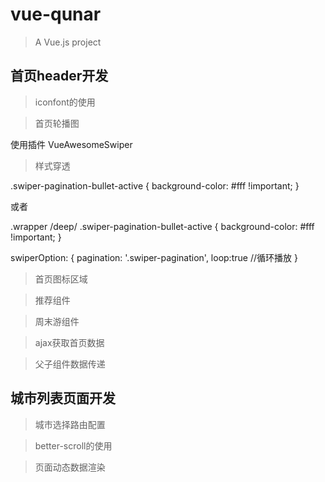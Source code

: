 # vue-qunar

> A Vue.js project

## 首页header开发
>iconfont的使用

>首页轮播图

使用插件 VueAwesomeSwiper

>样式穿透

.swiper-pagination-bullet-active {
    background-color: #fff !important;
  }


或者

.wrapper /deep/ .swiper-pagination-bullet-active {
    background-color: #fff !important;
  }
  
swiperOption: {
                pagination: '.swiper-pagination',
                loop:true //循环播放
               }

>首页图标区域

>推荐组件

>周末游组件

>ajax获取首页数据

>父子组件数据传递


## 城市列表页面开发

>城市选择路由配置

<router-link to="/city"></router-link>

>better-scroll的使用

>页面动态数据渲染
